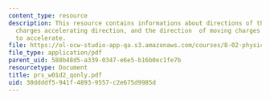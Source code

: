 ```yaml
---
content_type: resource
description: This resource contains informations about directions of the forces, static
  charges accelerating direction, and the direction  of moving charges causing them
  to accelerate.
file: https://ol-ocw-studio-app-qa.s3.amazonaws.com/courses/8-02-physics-ii-electricity-and-magnetism-spring-2007/30ddddf5941f48939557c2e675d9985d_prs_w01d2_qonly.pdf
file_type: application/pdf
parent_uid: 588b48d5-a339-0347-e6e5-b16b0ec1fe7b
resourcetype: Document
title: prs_w01d2_qonly.pdf
uid: 30ddddf5-941f-4893-9557-c2e675d9985d
---
```

